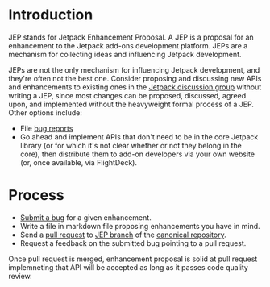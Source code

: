 # Introduction

JEP stands for Jetpack Enhancement Proposal. A JEP is a proposal for an
enhancement to the Jetpack add-ons development platform. JEPs are a
mechanism for collecting ideas and influencing Jetpack development.

JEPs are not the only mechanism for influencing Jetpack development,
and they're often not the best one. Consider proposing and discussing
new APIs and enhancements to existing ones in the [Jetpack discussion group][]
without writing a JEP, since most changes can be proposed, discussed, agreed
upon, and implemented without the heavyweight formal process of a JEP.
Other options include:

- File [bug reports][Submit a bug]
- Go ahead and implement APIs that don't need to be in the core Jetpack library (or
  for which it's not clear whether or not they belong in the core), then distribute
  them to add-on developers via your own website (or, once available, via FlightDeck).

# Process


- [Submit a bug][] for a given enhancement.
- Write a file in markdown file proposing enhancements you have in mind.
- Send a [pull request][] to [JEP branch][] of the [canonical repository][].
- Request a feedback on the submitted bug pointing to a pull request.

Once pull request is merged, enhancement proposal is solid at pull request
implemneting that API will be accepted as long as it passes code quality
review.


[Jetpack discussion group]:http://groups.google.com/group/mozilla-labs-jetpack
[Submit a bug]:https://bugzilla.mozilla.org/enter_bug.cgi?product=Add-on%20SDK
[pull request]:https://github.com/Gozala/addon-sdk/compare/mozilla:JEP...JEP?expand=1
[canonical repository]:https://github.com/mozilla/addon-sdk
[JEP branch]:https://github.com/mozilla/addon-sdk/tree/JEP
